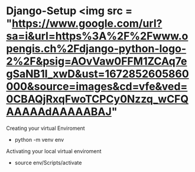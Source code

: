# Django-Setup <img src = "https://www.google.com/url?sa=i&url=https%3A%2F%2Fwww.opengis.ch%2Fdjango-python-logo-2%2F&psig=AOvVaw0FFM1ZCAq7egSaNB1I_xwD&ust=1672852605860000&source=images&cd=vfe&ved=0CBAQjRxqFwoTCPCy0Nzzq_wCFQAAAAAdAAAAABAJ"

Creating your virtual Enviroment
- python -m venv env

Activating your local virtual enviroment
- source env/Scripts/activate


